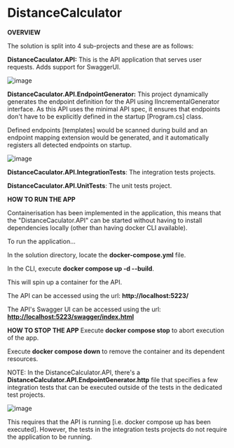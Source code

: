# DistanceCalculator

**OVERVIEW**

The solution is split into 4 sub-projects and these are as follows:

**DistanceCaculator.API:** This is the API application that serves user requests. Adds support for SwaggerUI.

![image](https://github.com/mistuhk/DistanceCalculator/assets/5063063/0da2e0cd-9ec3-40f8-af4c-30e49497d084)


**DistanceCaculator.API.EndpointGenerator:** This project dynamically generates the endpoint definition for the API using IIncrementalGenerator interface.
As this API uses the minimal API spec, it ensures that endpoints don't have to be explicitly defined in the startup [Program.cs] class.

Defined endpoints [templates] would be scanned during build and an endpoint mapping extension would be generated, and it automatically registers all detected endpoints on startup.

![image](https://github.com/mistuhk/DistanceCalculator/assets/5063063/1a2e3ee9-4573-4226-bead-20366538e837)


**DistanceCaculator.API.IntegrationTests**: The integration tests projects.

**DistanceCaculator.API.UnitTests**: The unit tests project.


**HOW TO RUN THE APP**

Containerisation has been implemented in the application, this means that the "DistanceCaculator.API" can be started without having to install dependencies locally (other than having docker CLI available).

To run the application...

In the solution directory, locate the **docker-compose.yml** file.

In the CLI, execute **docker compose up -d --build**.

This will spin up a container for the API.

The API can be accessed using the url: **http://localhost:5223/**

The API's Swagger UI can be accessed using the url: **<http://localhost:5223/swagger/index.html>**


**HOW TO STOP THE APP**
Execute **docker compose stop** to abort execution of the app.

Execute **docker compose down** to remove the container and its dependent resources.

NOTE:
In the DistanceCalculator.API, there's a **DistanceCalculator.API.EndpointGenerator.http** file that specifies a few integration tests that can be executed outside of the tests in the dedicated test projects.

![image](https://github.com/mistuhk/DistanceCalculator/assets/5063063/98966104-165b-492f-90de-7ce3b0bf258e)



This requires that the API is running [i.e. docker compose up has been executed]. However, the tests in the integration tests projects do not require the application to be running.
